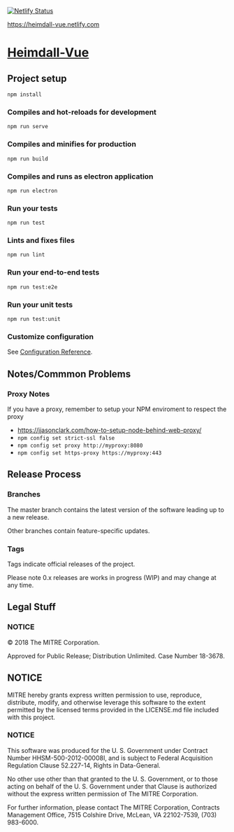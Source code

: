 [![Netlify Status](https://api.netlify.com/api/v1/badges/30bdf828-42eb-41ca-9053-8f5c7fd31e90/deploy-status)](https://app.netlify.com/sites/heimdall-vue/deploys)

https://heimdall-vue.netlify.com

# [Heimdall-Vue](https://www.github.com/mitre/heimdall-vue)

## Project setup
```
npm install
```

### Compiles and hot-reloads for development
```
npm run serve
```

### Compiles and minifies for production
```
npm run build
```

### Compiles and runs as electron application
```
npm run electron
```

### Run your tests
```
npm run test
```

### Lints and fixes files
```
npm run lint
```

### Run your end-to-end tests
```
npm run test:e2e
```

### Run your unit tests
```
npm run test:unit
```

### Customize configuration
See [Configuration Reference](https://cli.vuejs.org/config/).

## Notes/Commmon Problems

### Proxy Notes

If you have a proxy, remember to setup your NPM enviroment to respect the proxy
- https://jjasonclark.com/how-to-setup-node-behind-web-proxy/
- `npm config set strict-ssl false`
- `npm config set proxy http://myproxy:8080`
- `npm config set https-proxy https://myproxy:443`

## Release Process 

### Branches
The master branch contains the latest version of the software leading up to a new release.

Other branches contain feature-specific updates.

### Tags
Tags indicate official releases of the project.

Please note 0.x releases are works in progress (WIP) and may change at any time.

## Legal Stuff

### NOTICE

© 2018 The MITRE Corporation.  

Approved for Public Release; Distribution Unlimited. Case Number 18-3678.  

## NOTICE
MITRE hereby grants express written permission to use, reproduce, distribute, modify, and otherwise leverage this software to the extent permitted by the licensed terms provided in the LICENSE.md file included with this project.

### NOTICE  

This software was produced for the U. S. Government under Contract Number HHSM-500-2012-00008I, and is subject to Federal Acquisition Regulation Clause 52.227-14, Rights in Data-General.  

No other use other than that granted to the U. S. Government, or to those acting on behalf of the U. S. Government under that Clause is authorized without the express written permission of The MITRE Corporation.

For further information, please contact The MITRE Corporation, Contracts Management Office, 7515 Colshire Drive, McLean, VA  22102-7539, (703) 983-6000.
